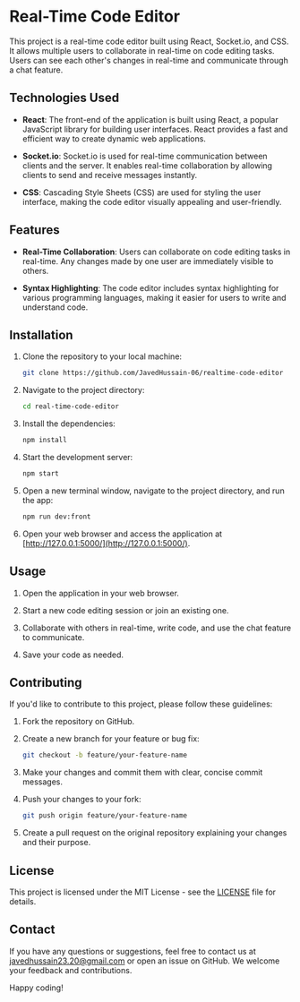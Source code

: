 # Real-Time Code Editor

This project is a real-time code editor built using React, Socket.io, and CSS. It allows multiple users to collaborate in real-time on code editing tasks. Users can see each other's changes in real-time and communicate through a chat feature.

## Technologies Used

- **React**: The front-end of the application is built using React, a popular JavaScript library for building user interfaces. React provides a fast and efficient way to create dynamic web applications.

- **Socket.io**: Socket.io is used for real-time communication between clients and the server. It enables real-time collaboration by allowing clients to send and receive messages instantly.

- **CSS**: Cascading Style Sheets (CSS) are used for styling the user interface, making the code editor visually appealing and user-friendly.

## Features

- **Real-Time Collaboration**: Users can collaborate on code editing tasks in real-time. Any changes made by one user are immediately visible to others.

- **Syntax Highlighting**: The code editor includes syntax highlighting for various programming languages, making it easier for users to write and understand code.

## Installation

1. Clone the repository to your local machine:

   ```bash
   git clone https://github.com/JavedHussain-06/realtime-code-editor
   ```

2. Navigate to the project directory:

   ```bash
   cd real-time-code-editor
   ```

3. Install the dependencies:

   ```bash
   npm install
   ```

4. Start the development server:

   ```bash
   npm start
   ```

5. Open a new terminal window, navigate to the project directory, and run the app:

   ```bash
   npm run dev:front
   ```

6. Open your web browser and access the application at [http://127.0.0.1:5000/](http://127.0.0.1:5000/).

## Usage

1. Open the application in your web browser.

2. Start a new code editing session or join an existing one.

3. Collaborate with others in real-time, write code, and use the chat feature to communicate.

4. Save your code as needed.

## Contributing

If you'd like to contribute to this project, please follow these guidelines:

1. Fork the repository on GitHub.

2. Create a new branch for your feature or bug fix:

   ```bash
   git checkout -b feature/your-feature-name
   ```

3. Make your changes and commit them with clear, concise commit messages.

4. Push your changes to your fork:

   ```bash
   git push origin feature/your-feature-name
   ```

5. Create a pull request on the original repository explaining your changes and their purpose.

## License

This project is licensed under the MIT License - see the [LICENSE](LICENSE) file for details.

## Contact

If you have any questions or suggestions, feel free to contact us at [javedhussain23.20@gmail.com](mailto:javedhussain23.20@gmail.com) or open an issue on GitHub. We welcome your feedback and contributions.

Happy coding!
